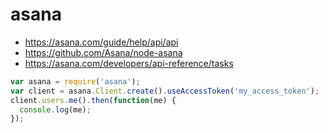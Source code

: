 # asana


* https://asana.com/guide/help/api/api
* https://github.com/Asana/node-asana
* https://asana.com/developers/api-reference/tasks

```javascript
var asana = require('asana');
var client = asana.Client.create().useAccessToken('my_access_token');
client.users.me().then(function(me) {
  console.log(me);
});

```

